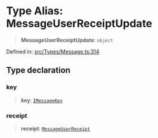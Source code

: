 # Type Alias: MessageUserReceiptUpdate

> **MessageUserReceiptUpdate**: `object`

Defined in: [src/Types/Message.ts:314](https://github.com/Fokusdotid/bail/blob/a1b2bb6d3d63874a4f497e70ebd6347b2869da8e/src/Types/Message.ts#L314)

## Type declaration

### key

> **key**: [`IMessageKey`](../namespaces/proto/interfaces/IMessageKey.md)

### receipt

> **receipt**: [`MessageUserReceipt`](MessageUserReceipt.md)

